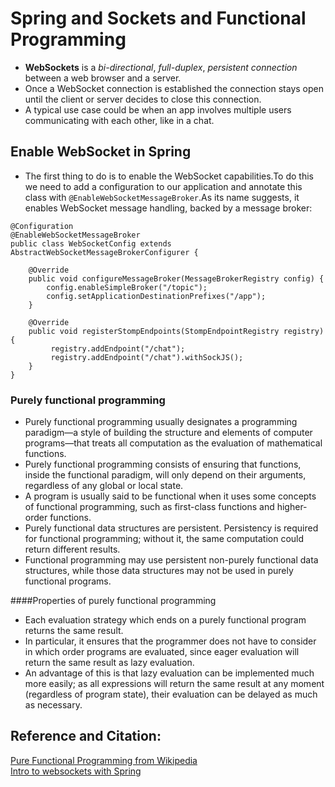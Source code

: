 # Spring and Sockets and Functional Programming

- **WebSockets** is a *bi-directional*, *full-duplex*, *persistent connection* between a web browser and a server.
- Once a WebSocket connection is established the connection stays open until the client or server decides to close this connection.   
- A typical use case could be when an app involves multiple users communicating with each other, like in a chat.    

## Enable WebSocket in Spring
- The first thing to do is to enable the WebSocket capabilities.To do this we need to add a configuration to our application and annotate this class with ```@EnableWebSocketMessageBroker```.As its name suggests, it enables WebSocket message handling, backed by a message broker:

```
@Configuration
@EnableWebSocketMessageBroker
public class WebSocketConfig extends AbstractWebSocketMessageBrokerConfigurer {

    @Override
    public void configureMessageBroker(MessageBrokerRegistry config) {
        config.enableSimpleBroker("/topic");
        config.setApplicationDestinationPrefixes("/app");
    }

    @Override
    public void registerStompEndpoints(StompEndpointRegistry registry) {
         registry.addEndpoint("/chat");
         registry.addEndpoint("/chat").withSockJS();
    }
}
``` 

### Purely functional programming
- Purely functional programming usually designates a programming paradigm—a style of building the structure and elements of computer programs—that treats all computation as the evaluation of mathematical functions.
- Purely functional programming consists of ensuring that functions, inside the functional paradigm, will only depend on their arguments, regardless of any global or local state.
- A program is usually said to be functional when it uses some concepts of functional programming, such as first-class functions and higher-order functions.
- Purely functional data structures are persistent. Persistency is required for functional programming; without it, the same computation could return different results.
- Functional programming may use persistent non-purely functional data structures, while those data structures may not be used in purely functional programs.  

####Properties of purely functional programming

- Each evaluation strategy which ends on a purely functional program returns the same result.
- In particular, it ensures that the programmer does not have to consider in which order programs are evaluated, since eager evaluation will return the same result as lazy evaluation.
- An advantage of this is that lazy evaluation can be implemented much more easily; as all expressions will return the same result at any moment (regardless of program state), their evaluation can be delayed as much as necessary.

## Reference and Citation:
[Pure Functional Programming from Wikipedia](https://en.wikipedia.org/wiki/Purely_functional_programming)       
[Intro to websockets with Spring](https://www.baeldung.com/websockets-spring)
